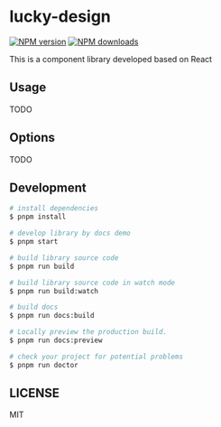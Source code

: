 # lucky-design

[![NPM version](https://img.shields.io/npm/v/lucky-design.svg?style=flat)](https://npmjs.org/package/lucky-design)
[![NPM downloads](http://img.shields.io/npm/dm/lucky-design.svg?style=flat)](https://npmjs.org/package/lucky-design)

This is a component library developed based on React

## Usage

TODO

## Options

TODO

## Development

```bash
# install dependencies
$ pnpm install

# develop library by docs demo
$ pnpm start

# build library source code
$ pnpm run build

# build library source code in watch mode
$ pnpm run build:watch

# build docs
$ pnpm run docs:build

# Locally preview the production build.
$ pnpm run docs:preview

# check your project for potential problems
$ pnpm run doctor
```

## LICENSE

MIT
